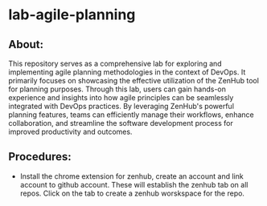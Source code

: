 # lab-agile-planning

## About:
This repository serves as a comprehensive lab for exploring and implementing agile planning methodologies in the context of DevOps. It primarily focuses on showcasing the effective utilization of the ZenHub tool for planning purposes. Through this lab, users can gain hands-on experience and insights into how agile principles can be seamlessly integrated with DevOps practices. By leveraging ZenHub's powerful planning features, teams can efficiently manage their workflows, enhance collaboration, and streamline the software development process for improved productivity and outcomes.

## Procedures:
- Install the chrome extension for zenhub, create an account and link account to github account. These will establish the zenhub tab on all repos. Click on the tab to create a zenhub worskspace for the repo.

